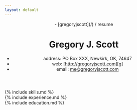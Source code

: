 ```yaml
---
layout: default
---
```


<header markdown="1">

<nav markdown="1">
- [gregoryjscott](/) / resume
</nav>

# Gregory J. Scott

* address: PO Box XXX, Newkirk, OK, 74647
* web: [http://gregoryjscott.com][g]
* email: [me@gregoryjscott.com][email]

</header>

<section markdown="1">
{% include skills.md %}
</section>

<section markdown="1">
{% include experience.md %}
</section>

<section markdown="1">
{% include education.md %}
</section>

[g]: http://gregoryjscott.com
[email]: mailto:me@gregoryjscott.com
[twitter]: https://twitter.com/gregoryjscott
[github]: https://github.com/gregoryjscott
